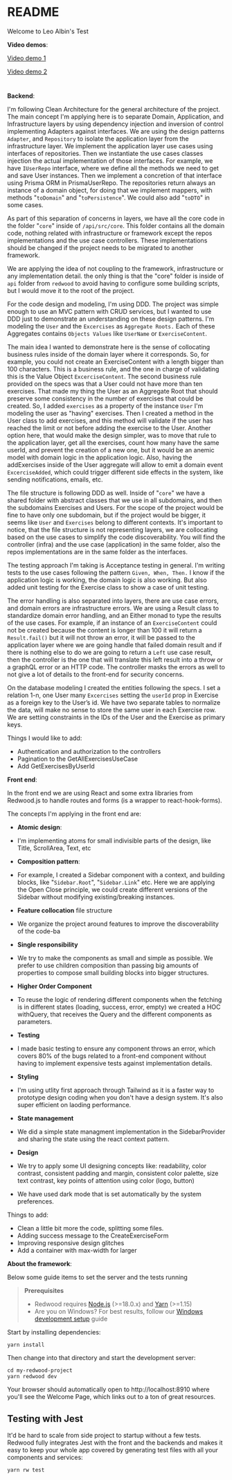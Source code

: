 # README

Welcome to Leo Albin's Test

**Video demos**:

[Video demo 1](https://www.loom.com/share/8eace1b4856b4ed880cc5005ee048c2d)

[Video demo 2](https://www.loom.com/share/46c275d0b6594f9a8708412b6875a6e5)

#

**Backend**:

I'm following Clean Architecture for the general architecture of the project. The main concept I'm applying here is to separate Domain, Application, and Infrastructure layers by using dependency injection and inversion of control implementing Adapters against interfaces. We are using the design patterns `Adapter`, and `Repository` to isolate the application layer from the infrastructure layer. We implement the application layer use cases using interfaces of repositories. Then we instantiate the use cases classes injection the actual implementation of those interfaces. For example, we have `IUserRepo` interface, where we define all the methods we need to get and save User instances. Then we implement a concretion of that interface using Prisma ORM in PrismaUserRepo. The repositories return always an instance of a domain object, for doing that we implement mappers, with methods "`toDomain`" and "`toPersistence`". We could also add "`toDTO`" in some cases.

As part of this separation of concerns in layers, we have all the core code in the folder "`core`" inside of `/api/src/core`. This folder contains all the domain code, nothing related with infrastructure or framework except the repos implementations and the use case controllers. These implementations should be changed if the project needs to be migrated to another framework.

We are applying the idea of not coupling to the framework, infrastructure or any implementation detail. the only thing is that the "core" folder is inside of `api` folder from `redwood` to avoid having to configure some building scripts, but I would move it to the root of the project.

For the code design and modeling, I'm using DDD. The project was simple enough to use an MVC pattern with CRUD services, but I wanted to use DDD just to demonstrate an understanding on these design patterns. I'm modeling the `User` and the `Excercises` as `Aggregate Roots.` Each of these Aggregates contains `Objects Values` like `UserName` or `ExerciseContent`.

The main idea I wanted to demonstrate here is the sense of collocating business rules inside of the domain layer where it corresponds. So, for example, you could not create an ExerciseContent with a length bigger than 100 characters. This is a business rule, and the one in charge of validating this is the Value Object `ExcerciseContent`. The second business rule provided on the specs was that a User could not have more than ten exercises. That made my thing the User as an Aggregate Root that should preserve some consistency in the number of exercises that could be created. So, I added `exercises` as a property of the instance `User` I'm modeling the user as "having" exercises. Then I created a method in the User class to add exercises, and this method will validate if the user has reached the limit or not before adding the exercise to the User. Another option here, that would make the design simpler, was to move that rule to the application layer, get all the exercises, count how many have the same userId, and prevent the creation of a new one, but it would be an anemic model with domain logic in the application logic. Also, having the addExercises inside of the User aggregate will allow to emit a domain event `ExcerciseAdded`, which could trigger different side effects in the system, like sending notifications, emails, etc.

The file structure is following DDD as well. Inside of "`core`" we have a shared folder with abstract classes that we use in all subdomains, and then the subdomains Exercises and Users. For the scope of the project would be fine to have only one subdomain, but if the project would be bigger, it seems like `User` and `Exercises` belong to different contexts. It's important to notice, that the file structure is not representing layers, we are collocating based on the use cases to simplify the code discoverability. You will find the controller (infra) and the use case (application) in the same folder, also the repos implementations are in the same folder as the interfaces.

The testing approach I'm taking is Acceptance testing in general. I'm writing tests to the use cases following the pattern `Given, When, Then.` I know if the application logic is working, the domain logic is also working. But also added unit testing for the Exercise class to show a case of unit testing.

The error handling is also separated into layers, there are use case errors, and domain errors are infrastructure errors. We are using a Result class to standardize domain error handling, and an Either monad to type the results of the use cases. For example, if an instance of an `ExerciseContent` could not be created because the content is longer than 100 it will return a `Result.fail()` but it will not throw an error, it will be passed to the application layer where we are going handle that failed domain result and if there is nothing else to do we are going to return a `Left` use case result, then the controller is the one that will translate this left result into a throw or a graphQL error or an HTTP code. The controller masks the errors as well to not give a lot of details to the front-end for security concerns.

On the database modeling I created the entities following the specs. I set a relation 1-n, one User many `Excercises` setting the `userId` prop in Exercise as a foreign key to the User’s id. We have two separate tables to normalize the data, will make no sense to store the same user in each Exercise row. We are setting constraints in the IDs of the User and the Exercise as primary keys.

Things I would like to add:

- Authentication and authorization to the controllers
- Pagination to the GetAllExercisesUseCase
- Add GetExercisesByUserId

**Front end**:

In the front end we are using React and some extra libraries from Redwood.js to handle routes and forms (is a wrapper to react-hook-forms).

The concepts I'm applying in the front end are:

- **Atomic design**:
- I'm implementing atoms for small indivisible parts of the design, like Title, ScrollArea, Text, etc

- **Composition pattern**:
- For example, I created a Sidebar component with a context, and building blocks, like "`Sidebar.Root`", "`Sidebar.Link`" etc. Here we are applying the Open Close principle, we could create different versions of the Sidebar without modifying existing/breaking instances.

- **Feature collocation** file structure
- We organize the project around features to improve the discoverability of the code-ba

- **Single responsibility**
- We try to make the components as small and simple as possible. We prefer to use children composition than passing big amounts of properties to compose small building blocks into bigger structures.

- **Higher Order Component**
- To reuse the logic of rendering different components when the fetching is in different states (loading, success, error, empty) we created a HOC withQuery, that receives the Query and the different components as parameters.

- **Testing**
- I made basic testing to ensure any component throws an error, which covers 80% of the bugs related to a front-end component without having to implement expensive tests against implementation details.

- **Styling**
- I'm using utlity first approach through Tailwind as it is a faster way to prototype design coding when you don't have a design system. It's also super efficient on laoding performance.

- **State management**
- We did a simple state managment implementation in the SidebarProvider and sharing the state using the react context pattern.

- **Design**
- We try to apply some UI designing concepts like: readability, color contrast, consistent padding and margin, consistent color palette, size text contrast, key points of attention using color (logo, button)
- We have used dark mode that is set automatically by the system preferences.

Things to add:

- Clean a little bit more the code, splitting some files.
- Adding success message to the CreateExerciseForm
- Improving responsive design glitches
- Add a container with max-width for larger



**About the framework**:

Below some guide items to set the server and the tests running

> **Prerequisites**
>
> - Redwood requires [Node.js](https://nodejs.org/en/) (>=18.0.x) and [Yarn](https://yarnpkg.com/) (>=1.15)
> - Are you on Windows? For best results, follow our [Windows development setup](https://redwoodjs.com/docs/how-to/windows-development-setup) guide

Start by installing dependencies:

```
yarn install
```

Then change into that directory and start the development server:

```
cd my-redwood-project
yarn redwood dev
```

Your browser should automatically open to http://localhost:8910 where you'll see the Welcome Page, which links out to a ton of great resources.


## Testing with Jest

It'd be hard to scale from side project to startup without a few tests.
Redwood fully integrates Jest with the front and the backends and makes it easy to keep your whole app covered by generating test files with all your components and services:

```
yarn rw test
```
